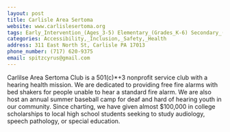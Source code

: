 ```yaml
---
layout: post
title: Carlisle Area Sertoma
website: www.carlislesertoma.org
tags: Early_Intervention_(Ages_3-5) Elementary_(Grades_K-6) Secondary_(Grades_7-12) Post_Secondary_(High_School_and_Beyond)
categories: Accessibility,_Inclusion,_Safety,_Health 
address: 311 East North St, Carlisle PA 17013
phone_number: (717) 620-9375
email: spitzcyrus@gmail.com
---
```

Carlilse Area Sertoma Club is a 501(c)*+3 nonprofit service club with a hearing health mission. We are dedicated to providing free fire alarms with bed shakers for people unable to hear a standard fire alarm. We are also host an annual summer baseball camp for deaf and hard of hearing youth in our community. Since charting, we have given almost $100,000 in college scholarships to local high school students seeking to study audiology, speech pathology, or special education.
